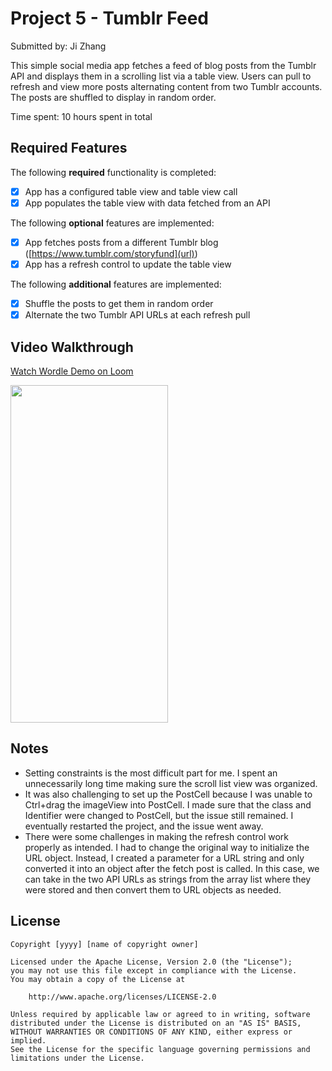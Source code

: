 # Project 5 - Tumblr Feed

Submitted by: Ji Zhang

This simple social media app fetches a feed of blog posts from the Tumblr API and displays them in a scrolling list via a table view. Users can pull to refresh and view more posts alternating content from two Tumblr accounts. The posts are shuffled to display in random order. 

Time spent: 10 hours spent in total

## Required Features

The following **required** functionality is completed:

- [X] App has a configured table view and table view call
- [X] App populates the table view with data fetched from an API

The following **optional** features are implemented:

- [X] App fetches posts from a different Tumblr blog ([https://www.tumblr.com/storyfund](url))
- [X] App has a refresh control to update the table view

The following **additional** features are implemented:

- [X] Shuffle the posts to get them in random order
- [X] Alternate the two Tumblr API URLs at each refresh pull

## Video Walkthrough

<div>
    <a href="https://imgur.com/C7GURpE">
      <p>Watch Wordle Demo on Loom</p>
    </a>
    <a href="https://i.imgur.com/hWvNkCd.gif">
      <img style="max-width:300px;" src="https://i.imgur.com/C7GURpE.gif" width="252" height="540">
    </a>
  </div>

  

## Notes

- Setting constraints is the most difficult part for me. I spent an unnecessarily long time making sure the scroll list view was organized.
- It was also challenging to set up the PostCell because I was unable to Ctrl+drag the imageView into PostCell. I made sure that the class and Identifier were changed to PostCell, but the issue still remained. I eventually restarted the project, and the issue went away.
- There were some challenges in making the refresh control work properly as intended. I had to change the original way to initialize the URL object. Instead, I created a parameter for a URL string and only converted it into an object after the fetch post is called. In this case, we can take in the two API URLs as strings from the array list where they were stored and then convert them to URL objects as needed.

## License

    Copyright [yyyy] [name of copyright owner]

    Licensed under the Apache License, Version 2.0 (the "License");
    you may not use this file except in compliance with the License.
    You may obtain a copy of the License at

        http://www.apache.org/licenses/LICENSE-2.0

    Unless required by applicable law or agreed to in writing, software
    distributed under the License is distributed on an "AS IS" BASIS,
    WITHOUT WARRANTIES OR CONDITIONS OF ANY KIND, either express or implied.
    See the License for the specific language governing permissions and
    limitations under the License.
